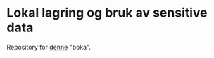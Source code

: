# Lokal lagring og bruk av sensitive data

Repository for [denne](https://bookdown.org/areedv/docSens/) "boka".

